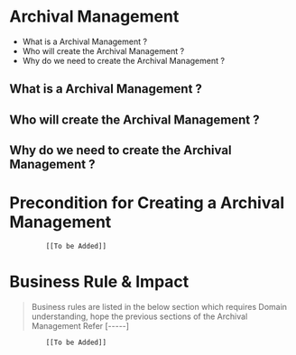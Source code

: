 # Archival Management

* What is a Archival Management ?
* Who will create the Archival Management ?
* Why do we need to create the Archival Management ? 

## What is a Archival Management ?

## Who will create the Archival Management ?

## Why do we need to create the Archival Management ?

# Precondition for Creating a Archival Management



             [[To be Added]]
 




# Business Rule & Impact 

> Business rules are listed in the below section which requires Domain understanding, hope the previous sections of the Archival Management Refer [-----]


             [[To be Added]]
 


